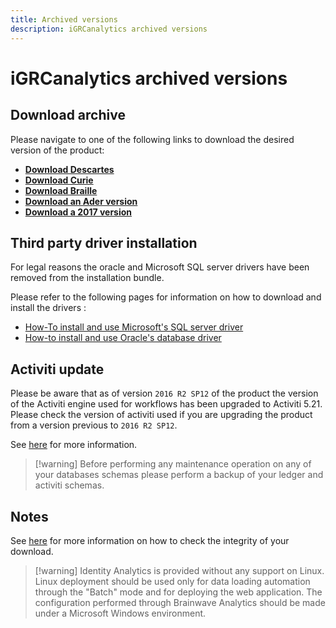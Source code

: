 ```yaml
---
title: Archived versions
description: iGRCanalytics archived versions
---
```


# iGRCanalytics archived versions

## Download archive

Please navigate to one of the following links to download the desired version of the product:  

- [**Download Descartes**](https://download.brainwavegrc.com/index.php/s/CdyRJnNd6P9cTCb)
- [**Download Curie**](https://download.brainwavegrc.com/index.php/s/N6bNyBfNaMekzFK)
- [**Download Braille**](https://download.brainwavegrc.com/index.php/s/9EkikkG8mcFrKJq)
- [**Download an Ader version**](https://download.brainwavegrc.com/index.php/s/xfrYgqZZL8M7CYm)
- [**Download a 2017 version**](https://download.brainwavegrc.com/index.php/s/HKaQGfdsMtkcQgw)

## Third party driver installation

For legal reasons the oracle and Microsoft SQL server drivers have been removed from the installation bundle.

Please refer to the following pages for information on how to download and install the drivers :

- [How-To install and use Microsoft's SQL server driver](../how-to/database/sqlserver/install-sqlserver-driver)  
- [How-to install and use Oracle's database driver](../how-to/database/oracle/install-orcl-driver)  

## Activiti update

Please be aware that as of version `2016 R2 SP12` of the product the version of the Activiti engine used for workflows has been upgraded to Activiti 5.21. Please check the version of activiti used if you are upgrading the product from a version previous to `2016 R2 SP12`.

See [here](../how-to/workflow/upgrade-activiti) for more information.  

> [!warning] Before performing any maintenance operation on any of your databases schemas please perform a backup of your ledger and activiti schemas.  

## Notes

See [here](./01-downloads#checking-the-integrity-of-the-download) for more information on how to check the integrity of your download.  

> [!warning] Identity Analytics is provided without any support on Linux. Linux deployment should be used only for data loading automation through the "Batch" mode and for deploying the web application. The configuration performed through Brainwave Analytics should be made under a Microsoft Windows environment.  
